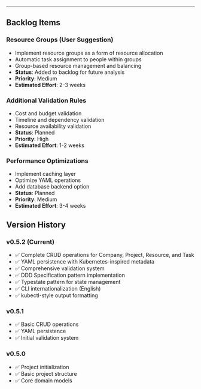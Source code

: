 ---

## Backlog Items

### Resource Groups (User Suggestion)
- Implement resource groups as a form of resource allocation
- Automatic task assignment to people within groups
- Group-based resource management and balancing
- **Status**: Added to backlog for future analysis
- **Priority**: Medium
- **Estimated Effort**: 2-3 weeks

### Additional Validation Rules
- Cost and budget validation
- Timeline and dependency validation
- Resource availability validation
- **Status**: Planned
- **Priority**: High
- **Estimated Effort**: 1-2 weeks

### Performance Optimizations
- Implement caching layer
- Optimize YAML operations
- Add database backend option
- **Status**: Planned
- **Priority**: Medium
- **Estimated Effort**: 3-4 weeks

## Version History

### v0.5.2 (Current)
- ✅ Complete CRUD operations for Company, Project, Resource, and Task
- ✅ YAML persistence with Kubernetes-inspired metadata
- ✅ Comprehensive validation system
- ✅ DDD Specification pattern implementation
- ✅ Typestate pattern for state management
- ✅ CLI internationalization (English)
- ✅ kubectl-style output formatting

### v0.5.1
- ✅ Basic CRUD operations
- ✅ YAML persistence
- ✅ Initial validation system

### v0.5.0
- ✅ Project initialization
- ✅ Basic project structure
- ✅ Core domain models
